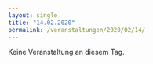 ```yaml
---
layout: single
title: "14.02.2020"
permalink: /veranstaltungen/2020/02/14/
---
```


Keine Veranstaltung an diesem Tag.
